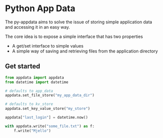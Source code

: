# Python App Data
The py-appdata aims to solve the issue of storing simple application data and accessing it in an easy way.

The core idea is to expose a simple interface that has two properties
 - A get/set interface to simple values
 - A simple way of saving and retrieving files from the application directory

## Get started
````python
from appdata import appdata
from datetime import datetime

# defaults to app_data
appdata.set_file_store("my_app_data_dir")

# defaults to kv_store
appdata.set_key_value_store("my_store")

appdata["last_login"] = datetime.now()

with appdata.write("some_file.txt") as f:
    f.write("Mjello")
````
